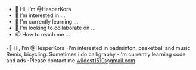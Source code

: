 - 👋 Hi, I’m @HesperKora
- 👀 I’m interested in ...
- 🌱 I’m currently learning ...
- 💞️ I’m looking to collaborate on ...
- 📫 How to reach me ...

<!---
HesperKora/HesperKora is a ✨ special ✨ repository because its `README.md` (this file) appears on your GitHub profile.
You can click the Preview link to take a look at your changes.
--->
-👋 Hi, I’m @HesperKora
-I'm interested in badminton, basketball and music Remix, bicycling. Sometimes i do calligraphy
-I'm currently learning code and ads
-Please contact me wildest1510@gmail.com
